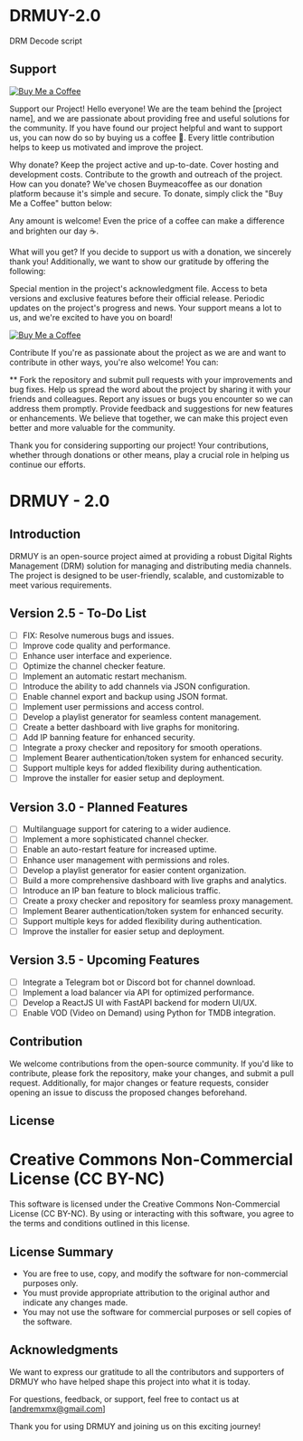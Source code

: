 # DRMUY-2.0
DRM Decode script 

## Support

[![Buy Me a Coffee](https://img.shields.io/badge/Donate-Buy%20Me%20a%20Coffee-orange.svg)](https://www.buymeacoffee.com/andremxmxj)

Support our Project!
Hello everyone! We are the team behind the [project name], and we are passionate about providing free and useful solutions for the community. If you have found our project helpful and want to support us, you can now do so by buying us a coffee 🎉. Every little contribution helps to keep us motivated and improve the project.

Why donate?
Keep the project active and up-to-date.
Cover hosting and development costs.
Contribute to the growth and outreach of the project.
How can you donate?
We've chosen Buymeacoffee as our donation platform because it's simple and secure. To donate, simply click the "Buy Me a Coffee" button below:

Any amount is welcome! Even the price of a coffee can make a difference and brighten our day ☕️.

What will you get?
If you decide to support us with a donation, we sincerely thank you! Additionally, we want to show our gratitude by offering the following:

Special mention in the project's acknowledgment file.
Access to beta versions and exclusive features before their official release.
Periodic updates on the project's progress and news.
Your support means a lot to us, and we're excited to have you on board!


[![Buy Me a Coffee](https://img.shields.io/badge/Donate-Buy%20Me%20a%20Coffee-orange.svg)](https://www.buymeacoffee.com/andremxmxj)

Contribute
If you're as passionate about the project as we are and want to contribute in other ways, you're also welcome! You can:

**
Fork the repository and submit pull requests with your improvements and bug fixes.
Help us spread the word about the project by sharing it with your friends and colleagues.
Report any issues or bugs you encounter so we can address them promptly.
Provide feedback and suggestions for new features or enhancements.
We believe that together, we can make this project even better and more valuable for the community.

Thank you for considering supporting our project! Your contributions, whether through donations or other means, play a crucial role in helping us continue our efforts.

# DRMUY - 2.0

## Introduction

DRMUY is an open-source project aimed at providing a robust Digital Rights Management (DRM) solution for managing and distributing media channels. The project is designed to be user-friendly, scalable, and customizable to meet various requirements.

## Version 2.5 - To-Do List

- [ ] FIX: Resolve numerous bugs and issues.
- [ ] Improve code quality and performance.
- [ ] Enhance user interface and experience.
- [ ] Optimize the channel checker feature.
- [ ] Implement an automatic restart mechanism.
- [ ] Introduce the ability to add channels via JSON configuration.
- [ ] Enable channel export and backup using JSON format.
- [ ] Implement user permissions and access control.
- [ ] Develop a playlist generator for seamless content management.
- [ ] Create a better dashboard with live graphs for monitoring.
- [ ] Add IP banning feature for enhanced security.
- [ ] Integrate a proxy checker and repository for smooth operations.
- [ ] Implement Bearer authentication/token system for enhanced security.
- [ ] Support multiple keys for added flexibility during authentication.
- [ ] Improve the installer for easier setup and deployment.

## Version 3.0 - Planned Features

- [ ] Multilanguage support for catering to a wider audience.
- [ ] Implement a more sophisticated channel checker.
- [ ] Enable an auto-restart feature for increased uptime.
- [ ] Enhance user management with permissions and roles.
- [ ] Develop a playlist generator for easier content organization.
- [ ] Build a more comprehensive dashboard with live graphs and analytics.
- [ ] Introduce an IP ban feature to block malicious traffic.
- [ ] Create a proxy checker and repository for seamless proxy management.
- [ ] Implement Bearer authentication/token system for enhanced security.
- [ ] Support multiple keys for added flexibility during authentication.
- [ ] Improve the installer for easier setup and deployment.

## Version 3.5 - Upcoming Features

- [ ] Integrate a Telegram bot or Discord bot for channel download.
- [ ] Implement a load balancer via API for optimized performance.
- [ ] Develop a ReactJS UI with FastAPI backend for modern UI/UX.
- [ ] Enable VOD (Video on Demand) using Python for TMDB integration.

## Contribution

We welcome contributions from the open-source community. If you'd like to contribute, please fork the repository, make your changes, and submit a pull request. Additionally, for major changes or feature requests, consider opening an issue to discuss the proposed changes beforehand.

## License

# Creative Commons Non-Commercial License (CC BY-NC)

This software is licensed under the Creative Commons Non-Commercial License (CC BY-NC). By using or interacting with this software, you agree to the terms and conditions outlined in this license.

## License Summary

- You are free to use, copy, and modify the software for non-commercial purposes only.
- You must provide appropriate attribution to the original author and indicate any changes made.
- You may not use the software for commercial purposes or sell copies of the software.


## Acknowledgments

We want to express our gratitude to all the contributors and supporters of DRMUY who have helped shape this project into what it is today.

For questions, feedback, or support, feel free to contact us at [andremxmx@gmail.com]

Thank you for using DRMUY and joining us on this exciting journey!

